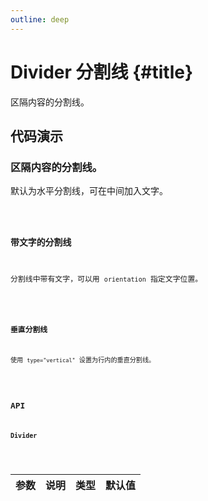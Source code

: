 ```yaml
---
outline: deep
---
```


# Divider 分割线 {#title}

区隔内容的分割线。

## 代码演示

### 区隔内容的分割线。

默认为水平分割线，可在中间加入文字。

<Code path="divider/Base" />

### 带文字的分割线

分割线中带有文字，可以用 `orientation` 指定文字位置。

<Code path="divider/Text" />

### 垂直分割线

使用 `type="vertical"` 设置为行内的垂直分割线。

<Code path="divider/Vertical" />

## API

### Divider

<div class="vp-table">

| 参数      | 说明 | 类型 | 默认值
| ----------- | ----------- | ----------- | ----------- |

</div>